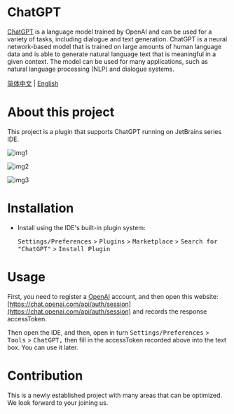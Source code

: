 # ChatGPT

[ChatGPT](https://chat.openai.com/chat) is a language model trained
by OpenAI and can be used for a variety of tasks, including dialogue
and text generation. ChatGPT is a neural network-based model that is
trained on large amounts of human language data and is able to generate
natural language text that is meaningful in a given context. The model
can be used for many applications, such as natural language processing
(NLP) and dialogue systems.

[简体中文](https://github.com/obiscr/ChatGPT/blob/main/README_CN.md) | 
[English](https://github.com/obiscr/ChatGPT/blob/main/README.md)
<br/>

# About this project

This project is a plugin that supports ChatGPT running on JetBrains series IDE.

![img1](https://user-images.githubusercontent.com/28687074/206475742-124708fb-1cea-47cc-a299-08630ca4fe95.gif)

![img2](https://user-images.githubusercontent.com/28687074/206475807-45b82b9d-f879-40ed-a8fb-27e8abfd7667.png)

![img3](https://user-images.githubusercontent.com/28687074/206475842-d2a6c9ea-76b5-4650-ae5a-39fc5e160205.png)

# Installation

- Install using the IDE's built-in plugin system:

  <kbd>Settings/Preferences</kbd> > <kbd>Plugins</kbd> > <kbd>Marketplace</kbd> > <kbd>Search for "ChatGPT"</kbd> >
  <kbd>Install Plugin</kbd>

# Usage

First, you need to register a [OpenAI](https://auth0.openai.com/u/signup/identifier?state=hKFo2SBOVnZMbDF4T1hLeFZIcTluZ1hKbmZOZENvVDgydHduRaFur3VuaXZlcnNhbC1sb2dpbqN0aWTZIER2ZVJvUzdhN2Q4MVBpUTdZelg0cGlBcnNyQm5oUG5zo2NpZNkgRFJpdnNubTJNdTQyVDNLT3BxZHR3QjNOWXZpSFl6d0Q)
account, and then open this website: [https://chat.openai.com/api/auth/session](https://chat.openai.com/api/auth/session)
and records the response accessToken.

Then open the IDE, and then, open in turn <kbd>Settings/Preferences</kbd> > <kbd>Tools</kbd> > <kbd>ChatGPT,</kbd>
then fill in the accessToken recorded above into the text box. You can use it later.

# Contribution

This is a newly established project with many areas that can be optimized. We look forward to your joining us.
